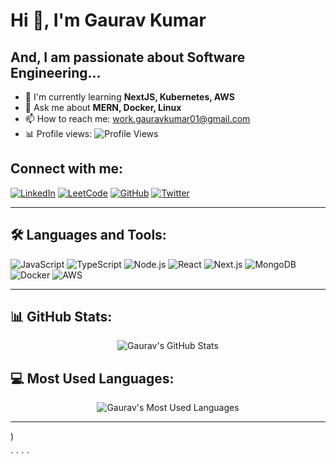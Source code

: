 # Hi 👋, I'm Gaurav Kumar

## And, I am passionate about Software Engineering...

- 🌱 I'm currently learning **NextJS, Kubernetes, AWS**
- 💬 Ask me about **MERN, Docker, Linux**
- 📫 How to reach me: work.gauravkumar01@gmail.com
- 📊 Profile views: ![Profile Views](https://komarev.com/ghpvc/?username=gauravjalap)

## Connect with me:
[![LinkedIn](https://img.shields.io/badge/LinkedIn-blue?style=flat-square&logo=linkedin)](https://linkedin.com/in/gauravjalap)
[![LeetCode](https://img.shields.io/badge/LeetCode-orange?style=flat-square&logo=leetcode)](https://leetcode.com/gauravjalap)
[![GitHub](https://img.shields.io/badge/GitHub-black?style=flat-square&logo=github)](https://github.com/gauravjalap)
[![Twitter](https://img.shields.io/badge/Twitter-blue?style=flat-square&logo=twitter)](https://twitter.com/gauravkumar0109)

---

## 🛠 Languages and Tools:
![JavaScript](https://img.shields.io/badge/-JavaScript-F7DF1E?style=flat-square&logo=javascript)
![TypeScript](https://img.shields.io/badge/-TypeScript-007ACC?style=flat-square&logo=typescript)
![Node.js](https://img.shields.io/badge/-Node.js-339933?style=flat-square&logo=node.js)
![React](https://img.shields.io/badge/-React-61DAFB?style=flat-square&logo=react)
![Next.js](https://img.shields.io/badge/-Next.js-black?style=flat-square&logo=next.js)
![MongoDB](https://img.shields.io/badge/-MongoDB-47A248?style=flat-square&logo=mongodb)
![Docker](https://img.shields.io/badge/-Docker-2496ED?style=flat-square&logo=docker)
![AWS](https://img.shields.io/badge/-AWS-FF9900?style=flat-square&logo=amazon-aws)
<!--!![Redis](https://img.shields.io/badge/-Redis-DC382D?style=flat-square&logo=redis)-->

---

## 📊 GitHub Stats:
<p align="center">
  <img src="https://github-readme-stats.vercel.app/api?username=gauravjalap&show_icons=true&theme=radical" alt="Gaurav's GitHub Stats" />
</p>

## 💻 Most Used Languages:
<p align="center">
  <img src="https://github-readme-stats.vercel.app/api/top-langs/?username=gauravjalap&layout=compact&theme=radical" alt="Gaurav's Most Used Languages" />
</p>

---
)

<!-- ## 🏆 GitHub Achievements: -->
<!--- 🏅 Total Contributions: ` Add your contribution data manually or via a stat generator -->`
<!--- 🌟 Total Stars: `<!-- Add total stars data manually -->`
<!--- 🛠 Total Repositories: `<!-- Manually update this number -->`
<!--- 🧑‍💻 Contributed to: `<!-- You can manually track your contributions to open source projects here -->`

<!-- Add additional GitHub badges/achievements from https://github.com/ryo-ma/github-profile-trophy -->
<!-- ![GitHub Trophies](https://github-profile-trophy.vercel.app/?username=gauravjalap&theme=radical&no-bg=true) -->

<!-- --- -->

<!-- ## 🔥 Current Streak:
<p align="center">
  <img src="https://github-readme-streak-stats.herokuapp.com/?user=gauravjalap&theme=radical" alt="Gaurav's GitHub Streak" />
</p> -->

